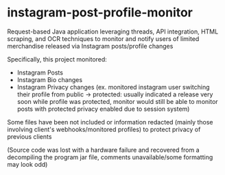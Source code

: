 # instagram-post-profile-monitor
Request-based Java application leveraging threads, API integration, HTML scraping, and OCR techniques to monitor and notify users of limited merchandise released via Instagram posts/profile changes

Specifically, this project monitored:
- Instagram Posts
- Instagram Bio changes
- Instagram Privacy changes (ex. monitored instagram user switching their profile from public -> protected: usually indicated a release very soon while profile was protected, monitor would still be able to monitor posts with protected privacy enabled due to session system)

Some files have been not included or information redacted (mainly those involving client's webhooks/monitored profiles) to protect privacy of previous clients

(Source code was lost with a hardware failure and recovered from a decompiling the program jar file, comments unavailable/some formatting may look odd)
